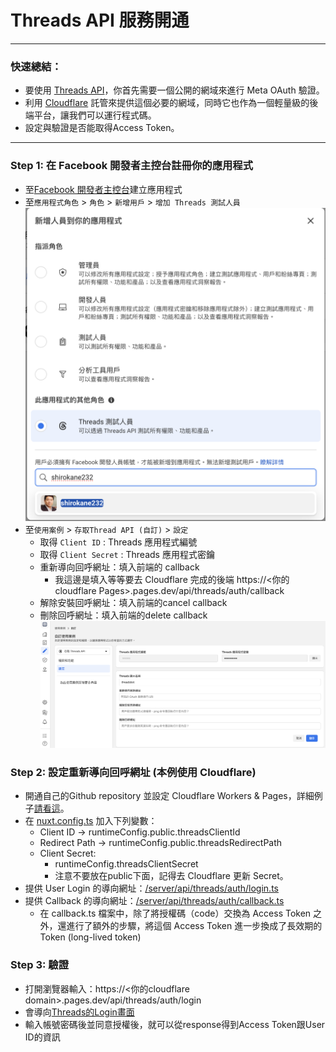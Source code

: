 # Threads API 服務開通

---

### 快速總結：

- 要使用 [Threads API](https://developers.facebook.com/docs/threads/)，你首先需要一個公開的網域來進行 Meta OAuth 驗證。
- 利用 [Cloudflare](https://www.cloudflare.com/) 託管來提供這個必要的網域，同時它也作為一個輕量級的後端平台，讓我們可以運行程式碼。
- 設定與驗證是否能取得Access Token。

---

### Step 1: 在 Facebook 開發者主控台註冊你的應用程式

- 至[Facebook 開發者主控台](https://developers.facebook.com/apps/creation/)建立應用程式
- 至`應用程式角色` > `角色` > `新增用戶` > `增加 Threads 測試人員`
  ![Add Threads Tester](/markdown/threads-automation/access-threads-api/b6b2893d-01d7-4739-bfd6-834694d36b83.png)
- 至`使用案例` > `存取Thread API (自訂)` > `設定`
  - 取得 `Client ID` : Threads 應用程式編號
  - 取得 `Client Secret` : Threads 應用程式密鑰
  - 重新導向回呼網址：填入前端的 callback
    - 我這邊是填入等等要去 Cloudflare 完成的後端 https://<你的cloudflare Pages>.pages.dev/api/threads/auth/callback
  - 解除安裝回呼網址：填入前端的cancel callback
  - 刪除回呼網址：填入前端的delete callback
    ![Secrets](/markdown/threads-automation/access-threads-api/5341b5a7-9cde-4771-9fd2-ce1a1dcab51d.png)

### Step 2: 設定重新導向回呼網址 (本例使用 Cloudflare)

- 開通自己的Github repository 並設定 Cloudflare Workers & Pages，詳細例子[請看這](/shirokane/free-tier-services/cloudflare-nuxt-backend)。
- 在 [nuxt.config.ts](https://github.com/shirokane232/cf/blob/main/nuxt.config.ts) 加入下列變數：
  - Client ID -> runtimeConfig.public.threadsClientId
  - Redirect Path -> runtimeConfig.public.threadsRedirectPath
  - Client Secret:
    - runtimeConfig.threadsClientSecret
    - 注意不要放在public下面，記得去 Cloudflare 更新 Secret。
- 提供 User Login 的導向網址：[/server/api/threads/auth/login.ts](https://github.com/shirokane232/cf/blob/main/server/api/threads/auth/login.ts)
- 提供 Callback 的導向網址：[/server/api/threads/auth/callback.ts](https://github.com/shirokane232/cf/blob/main/server/api/threads/auth/callback.ts)
  - 在 callback.ts 檔案中，除了將授權碼（code）交換為 Access Token 之外，還進行了額外的步驟，將這個 Access Token 進一步換成了長效期的Token (long-lived token)

### Step 3: 驗證

- 打開瀏覽器輸入：https://<你的cloudflare domain>.pages.dev/api/threads/auth/login
- 會導向[Threads的Login畫面](https://www.threads.com/login)
- 輸入帳號密碼後並同意授權後，就可以從response得到Access Token跟User ID的資訊
